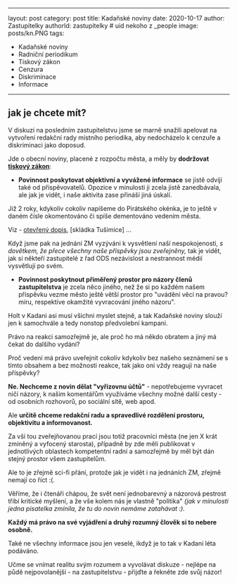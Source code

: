 ---
layout: post
category: post
title: Kadaňské noviny
date: 2020-10-17
author: Zastupitelky
authorId: zastupitelky    # uid nekoho z _people
image: posts/kn.PNG
tags:
  - Kadaňské noviny
  - Radniční periodikum
  - Tiskový zákon
  - Cenzura
  - Diskriminace
  - Informace
  
  ---



## jak je chcete mít?

V diskuzi na posledním zastupitelstvu jsme se marně snažili apelovat na vytvoření redakční rady místního periodika, aby nedocházelo 
k cenzuře a diskriminaci jako doposud.

Jde o obecní noviny, placené z rozpočtu města, a měly by **dodržovat [tiskový zákon](https://www.zakonyprolidi.cz/cs/2000-46)**:

- **Povinnost poskytovat objektivní a vyvážené informace** se jistě odvíjí také od přispěvovatelů. 
Opozice v minulosti ji zcela jistě zanedbávala, ale jak je vidět, i naše aktivita zase přináší jiná úskalí.

Již 2 roky, kdykoliv cokoliv napíšeme do Pirátského okénka, je to ještě v daném čísle okomentováno či spíše dementováno vedením města.

Viz - [otevřený dopis](https://kadan.pirati.cz/aktuality/odpoved.html), [skládka Tušimice] ...

Když jsme pak na jednání ZM vyzýváni k vysvětlení naší nespokojenosti, *s dovětkem, že přece všechny naše příspěvky jsou zveřejněny,* tak 
je vidět, jak si někteří zastupitelé z řad ODS nezávislost a nestrannost médií vysvětlují po svém. 

- **Povinnost poskytnout přiměřený prostor pro názory členů zastupitelstva** je zcela něco jiného, než že si po každém našem příspěvku vezme město ještě větší prostor pro "uvádění věcí na pravou? míru, respektive okamžité vyvracování jiného názoru".

Holt v Kadani asi musí všichni myslet stejně, a tak Kadaňské noviny slouží jen k samochvále a tedy nonstop předvolební kampani.


Právo na reakci samozřejmě je, ale proč ho má někdo obratem a jiný má čekat do dalšího vydání?

Proč vedení má právo uveřejnit cokoliv kdykoliv bez našeho seznámení se s tímto obsahem a bez možnosti reakce, tak jako oni vždy reagují na naše příspěvky?


**Ne. Nechceme z novin dělat "vyřizovnu účtů"** - nepotřebujeme vyvracet ničí názory, k našim komentářům využíváme všechny možné další cesty - od osobních rozhovorů, po sociální sítě, web apod.

Ale **určitě chceme redakční radu a spravedlivé rozdělení  prostoru, objektivitu a informovanost.**

Za vší tou zveřejňovanou prací jsou totiž pracovníci města (ne jen X krát zmíněný a vyfocený starosta), případně by zde měli publikovat v jednotlivých oblastech kompetentní radní a samozřejmě by měl být dán stejný prostor všem zastupitelům. 

Ale to je zřejmě sci-fi přání, protože jak je vidět i na jednáních ZM, zřejmě nemají co říct :(.


Věříme, že i čtenáři chápou, že svět není jednobarevný a názorová pestrost tříbí kritické myšlení, a že vše kolem nás je vlastně "politika" 
*(jak v minulosti jedna pisatelka zmínila, že tu do novin nemáme zatahávat :).*

**Každý má právo na své vyjádření a druhý rozumný člověk si to nebere osobně.**

Také ne všechny informace jsou jen veselé, ikdyž je to tak v Kadani léta podáváno. 

Učme se vnímat realitu svým rozumem a vyvolávat diskuze - nejlépe na půdě nejpovolanější - na zastupitelstvu - přijďte a řekněte zde svůj názor!


